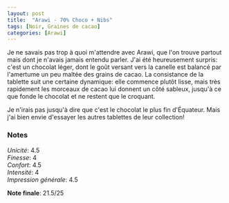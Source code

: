 ```yaml
---
layout: post
title:  "Arawi - 70% Choco + Nibs"
tags: [Noir, Graines de cacao] 
categories: [Arawi]
---
```


Je ne savais pas trop à quoi m'attendre avec Arawi, que l'on trouve partout mais dont je n'avais jamais entendu parler. J'ai été heureusement surpris: c'est un chocolat léger, dont le goût versant vers la canelle est balancé par l'amertume un peu maltée des grains de cacao. La consistance de la tablette suit une certaine dynamique: elle commence plutôt lisse, mais très rapidement les morceaux de cacao lui donnent un côté sableux, jusqu'à ce que fonde le chocolat et ne restent que le croquant.

Je n'irais pas jusqu'à dire que c'est le chocolat le plus fin d'Équateur. Mais j'ai bien envie d'essayer les autres tablettes de leur collection!

### Notes

_Unicité_: 4.5  
_Finesse_: 4  
_Confort_: 4.5  
_Intensité_: 4  
_Impression générale_: 4.5

**Note finale**: 21.5/25